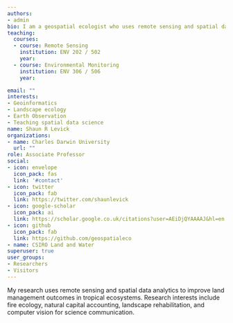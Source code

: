 ```yaml
---
authors:
- admin
bio: I am a geospatial ecologist who uses remote sensing and spatial data analytics to improve land management outcomes in tropical ecosystems. My research focusses on natural capital accounting, landscape rehabilitation, and computer vision for science communication.
teaching:
  courses:
  - course: Remote Sensing
    institution: ENV 202 / 502
    year:
  - course: Environmental Monitoring
    institution: ENV 306 / 506
    year:

email: ""
interests:
- Geoinformatics
- Landscape ecology
- Earth Observation
- Teaching spatial data science
name: Shaun R Levick
organizations:
- name: Charles Darwin University
  url: ""
role: Associate Professor
social:
- icon: envelope
  icon_pack: fas
  link: '#contact'
- icon: twitter
  icon_pack: fab
  link: https://twitter.com/shaunlevick
- icon: google-scholar
  icon_pack: ai
  link: https://scholar.google.co.uk/citations?user=AEiDjQYAAAAJ&hl=en
- icon: github
  icon_pack: fab
  link: https://github.com/geospatialeco
- name: CSIRO Land and Water
superuser: true
user_groups:
- Researchers
- Visitors
---
```


My research uses remote sensing and spatial data analytics to improve land management outcomes in tropical ecosystems. Research interests include fire ecology, natural capital accounting, landscape rehabilitation, and computer vision for science communication.
